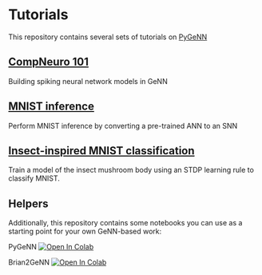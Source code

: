 # Tutorials
This repository contains several sets of tutorials on [PyGeNN](https://genn-team.github.io/)

## [CompNeuro 101](comp_neuro_101/)
Building spiking neural network models in GeNN

## [MNIST inference](mnist_inference/)
Perform MNIST inference by converting a pre-trained ANN to an SNN

## [Insect-inspired MNIST classification](mushroom_body/)
Train a model of the insect mushroom body using an STDP learning rule to classify MNIST.

## Helpers
Additionally, this repository contains some notebooks you can use as a starting point for your own GeNN-based work:

PyGeNN [![Open In Colab](https://colab.research.google.com/assets/colab-badge.svg)](https://colab.research.google.com/github/genn-team/tutorials/blob/master/template.ipynb)

Brian2GeNN [![Open In Colab](https://colab.research.google.com/assets/colab-badge.svg)](https://colab.research.google.com/github/genn-team/tutorials/blob/master/brian2genn_template.ipynb)

